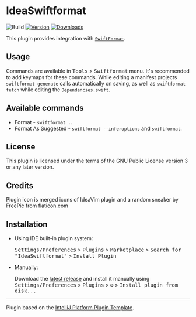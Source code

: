 # IdeaSwiftformat

![Build](https://github.com/dankinsoid/IdeaSwiftformat/workflows/Build/badge.svg)
[![Version](https://img.shields.io/jetbrains/plugin/v/PLUGIN_ID.svg)](https://plugins.jetbrains.com/plugin/PLUGIN_ID)
[![Downloads](https://img.shields.io/jetbrains/plugin/d/PLUGIN_ID.svg)](https://plugins.jetbrains.com/plugin/PLUGIN_ID)

<!-- Plugin description -->
This plugin provides integration with [`SwiftFormat`](https://github.com/nicklockwood/SwiftFormat).

## Usage
Commands are available in <kbd>Tools</kbd> > <kbd>Swiftformat</kbd> menu. It's recommended to add keymaps for these commands.
While editing a manifest projects `swiftformat generate` calls automatically on saving, as well as `swiftformat fetch` while editing the `Dependencies.swift`.

## Available commands
- Format - `swiftformat .`.
- Format As Suggested - `swiftformat --inferoptions` and `swiftformat`.
<!-- Plugin description end -->

## License
This plugin is licensed under the terms of the GNU Public License version 3 or any later version.

## Credits
Plugin icon is merged icons of IdeaVim plugin and a random sneaker by FreePic from flaticon.com

## Installation

- Using IDE built-in plugin system:

  <kbd>Settings/Preferences</kbd> > <kbd>Plugins</kbd> > <kbd>Marketplace</kbd> > <kbd>Search for "IdeaSwiftformat"</kbd> >
  <kbd>Install Plugin</kbd>

- Manually:

  Download the [latest release](https://github.com/dankinsoid/IdeaSwiftformat/releases/latest) and install it manually using
  <kbd>Settings/Preferences</kbd> > <kbd>Plugins</kbd> > <kbd>⚙️</kbd> > <kbd>Install plugin from disk...</kbd>

---
Plugin based on the [IntelliJ Platform Plugin Template][template].

[template]: https://github.com/JetBrains/intellij-platform-plugin-template
